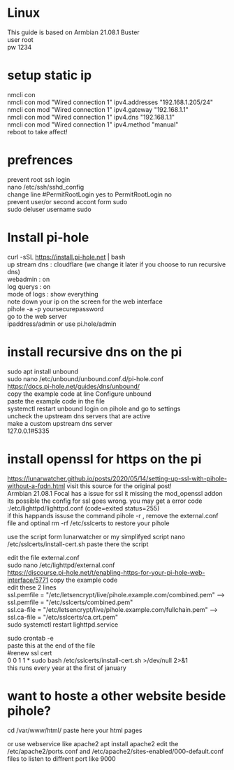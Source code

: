 # Linux
This guide is based on Armbian 21.08.1 Buster<br/>
user root<br/>
pw 1234

# setup static ip
nmcli con<br/>
nmcli con mod "Wired connection 1" ipv4.addresses "192.168.1.205/24" <br/>
nmcli con mod "Wired connection 1" ipv4.gateway "192.168.1.1"<br/>
nmcli con mod "Wired connection 1" ipv4.dns "192.168.1.1"<br/>
nmcli con mod "Wired connection 1" ipv4.method "manual"<br/>
reboot to take affect!

# prefrences
prevent root ssh login<br/>
nano /etc/ssh/sshd_config <br/>
change line #PermitRootLogin yes to PermitRootLogin no<br/>
prevent user/or second accont form sudo<br/>
sudo deluser username sudo

# Install pi-hole 
curl -sSL https://install.pi-hole.net | bash  
up stream dns : cloudflare (we change it later if you choose to run recursive dns)  
webadmin : on  
log querys : on  
mode of logs : show everything  
note down your ip on the screen for the web interface   
pihole -a -p yoursecurepassword  
go to the web server   
ipaddress/admin or use pi.hole/admin  

# install recursive dns on the pi  
sudo apt install unbound  
sudo nano /etc/unbound/unbound.conf.d/pi-hole.conf  
https://docs.pi-hole.net/guides/dns/unbound/ <br/>
copy the example code at line Configure unbound  
paste the example code in the file  
systemctl restart unbound
login on pihole and go to settings  
uncheck the upstream dns servers that are active  
make a custom upstream dns server  
127.0.0.1#5335  

# install openssl for https on the pi
https://lunarwatcher.github.io/posts/2020/05/14/setting-up-ssl-with-pihole-without-a-fqdn.html
visit this source for the original post! <br/>
Armbian 21.08.1 Focal has a issue for ssl it missing the mod_openssl addon<br/>
its possible the config for ssl goes wrong. you may get a error code :/etc/lighttpd/lighttpd.conf (code=exited status=255)<br/>
if this happands issuse the command pihole -r , remove the external.conf file and optinal rm -rf /etc/sslcerts to restore your pihole<br/>

use the script form lunarwatcher or my simplifyed script 
nano /etc/sslcerts/install-cert.sh paste there the script

edit the file external.conf  
sudo nano /etc/lighttpd/external.conf  
https://discourse.pi-hole.net/t/enabling-https-for-your-pi-hole-web-interface/5771 copy the example code  
edit these 2 lines  
ssl.pemfile = "/etc/letsencrypt/live/pihole.example.com/combined.pem" --> ssl.pemfile = "/etc/sslcerts/combined.pem" <br/>
ssl.ca-file =  "/etc/letsencrypt/live/pihole.example.com/fullchain.pem" --> ssl.ca-file =  "/etc/sslcerts/ca.crt.pem"  
sudo systemctl restart lighttpd.service  


sudo crontab -e  
paste this at the end of the file  
#renew ssl cert  
0 0 1 1 * sudo bash /etc/sslcerts/install-cert.sh >/dev/null 2>&1  
this runs every year at the first of january  


#  want to hoste a other website beside pihole?
cd /var/www/html/
paste here your html pages

or use webservice like apache2
apt install apache2
edit the /etc/apache2/ports.conf and /etc/apache2/sites-enabled/000-default.conf files to listen to diffrent port like 9000 


